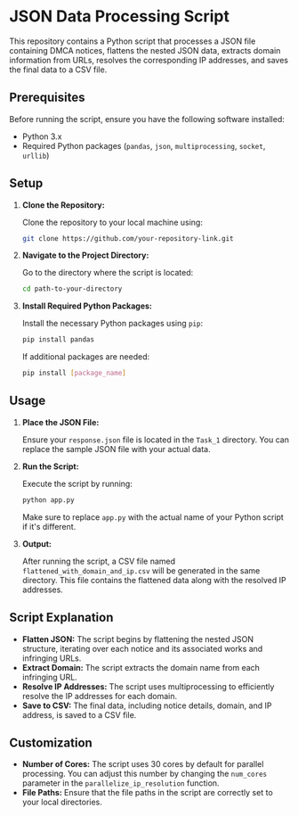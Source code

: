 
# JSON Data Processing Script

This repository contains a Python script that processes a JSON file containing DMCA notices, flattens the nested JSON data, extracts domain information from URLs, resolves the corresponding IP addresses, and saves the final data to a CSV file.

## Prerequisites

Before running the script, ensure you have the following software installed:

- Python 3.x
- Required Python packages (`pandas`, `json`, `multiprocessing`, `socket`, `urllib`)

## Setup

1. **Clone the Repository:**

   Clone the repository to your local machine using:
   ```bash
   git clone https://github.com/your-repository-link.git
   ```

2. **Navigate to the Project Directory:**

   Go to the directory where the script is located:
   ```bash
   cd path-to-your-directory
   ```

3. **Install Required Python Packages:**

   Install the necessary Python packages using `pip`:
   ```bash
   pip install pandas
   ```

   If additional packages are needed:
   ```bash
   pip install [package_name]
   ```

## Usage

1. **Place the JSON File:**

   Ensure your `response.json` file is located in the `Task_1` directory. You can replace the sample JSON file with your actual data.

2. **Run the Script:**

   Execute the script by running:
   ```bash
   python app.py
   ```

   Make sure to replace `app.py` with the actual name of your Python script if it's different.

3. **Output:**

   After running the script, a CSV file named `flattened_with_domain_and_ip.csv` will be generated in the same directory. This file contains the flattened data along with the resolved IP addresses.

## Script Explanation

- **Flatten JSON:** The script begins by flattening the nested JSON structure, iterating over each notice and its associated works and infringing URLs.
- **Extract Domain:** The script extracts the domain name from each infringing URL.
- **Resolve IP Addresses:** The script uses multiprocessing to efficiently resolve the IP addresses for each domain.
- **Save to CSV:** The final data, including notice details, domain, and IP address, is saved to a CSV file.

## Customization

- **Number of Cores:** The script uses 30 cores by default for parallel processing. You can adjust this number by changing the `num_cores` parameter in the `parallelize_ip_resolution` function.
- **File Paths:** Ensure that the file paths in the script are correctly set to your local directories.